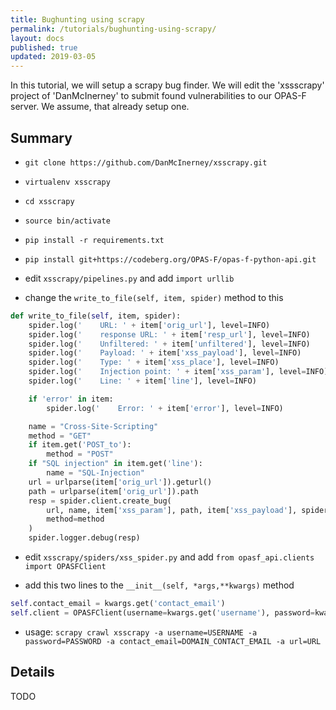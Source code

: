 ```yaml
---
title: Bughunting using scrapy
permalink: /tutorials/bughunting-using-scrapy/
layout: docs
published: true
updated: 2019-03-05
---
```


In this tutorial, we will setup a scrapy bug finder. We will edit the 'xssscrapy'
project of 'DanMcInerney' to submit found vulnerabilities to our OPAS-F server.
We assume, that already setup one.


## Summary

- `git clone https://github.com/DanMcInerney/xsscrapy.git`

- `virtualenv xsscrapy`

- `cd xsscrapy`

- `source bin/activate`

- `pip install -r requirements.txt`

- `pip install git+https://codeberg.org/OPAS-F/opas-f-python-api.git`

- edit `xsscrapy/pipelines.py` and add `import urllib`

- change the `write_to_file(self, item, spider)` method to this

```python
def write_to_file(self, item, spider):
    spider.log('    URL: ' + item['orig_url'], level=INFO)
    spider.log('    response URL: ' + item['resp_url'], level=INFO)
    spider.log('    Unfiltered: ' + item['unfiltered'], level=INFO)
    spider.log('    Payload: ' + item['xss_payload'], level=INFO)
    spider.log('    Type: ' + item['xss_place'], level=INFO)
    spider.log('    Injection point: ' + item['xss_param'], level=INFO)
    spider.log('    Line: ' + item['line'], level=INFO)

    if 'error' in item:
        spider.log('    Error: ' + item['error'], level=INFO)

    name = "Cross-Site-Scripting"
    method = "GET"
    if item.get('POST_to'):
        method = "POST"
    if "SQL injection" in item.get('line'):
        name = "SQL-Injection"
    url = urlparse(item['orig_url']).geturl()
    path = urlparse(item['orig_url']).path
    resp = spider.client.create_bug(
        url, name, item['xss_param'], path, item['xss_payload'], spider.contact_email, is_draft=True,
        method=method
    )
    spider.logger.debug(resp)
```

- edit `xsscrapy/spiders/xss_spider.py` and add `from opasf_api.clients import OPASFClient`

- add this two lines to the `__init__(self, *args,**kwargs)` method

```python
self.contact_email = kwargs.get('contact_email')
self.client = OPASFClient(username=kwargs.get('username'), password=kwargs.get('password'))

```

- usage: `scrapy crawl xsscrapy -a username=USERNAME -a password=PASSWORD -a contact_email=DOMAIN_CONTACT_EMAIL -a url=URL`


## Details
TODO